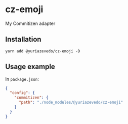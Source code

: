 # cz-emoji

My Commitizen adapter

## Installation

```
yarn add @yuriazevedo/cz-emoji -D
```

## Usage example

In `package.json`:

```json
{
  "config": {
    "commitizen": {
      "path": "./node_modules/@yuriazevedo/cz-emoji"
    }
  }
}
```
